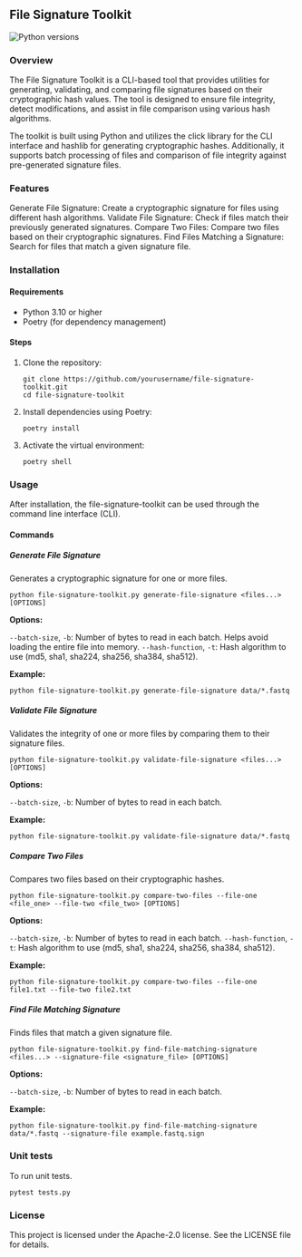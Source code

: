 ## File Signature Toolkit
![Python versions](https://img.shields.io/badge/Python-3.10%20%7C%203.11%20%7C%203.12-blue)

### Overview
The File Signature Toolkit is a CLI-based tool that provides utilities for generating, validating, and comparing file signatures based on their cryptographic hash values. The tool is designed to ensure file integrity, detect modifications, and assist in file comparison using various hash algorithms.

The toolkit is built using Python and utilizes the click library for the CLI interface and hashlib for generating cryptographic hashes. Additionally, it supports batch processing of files and comparison of file integrity against pre-generated signature files.

### Features
Generate File Signature: Create a cryptographic signature for files using different hash algorithms.
Validate File Signature: Check if files match their previously generated signatures.
Compare Two Files: Compare two files based on their cryptographic signatures.
Find Files Matching a Signature: Search for files that match a given signature file.

### Installation

#### Requirements
- Python 3.10 or higher
- Poetry (for dependency management)

#### Steps
1. Clone the repository:

    ```
    git clone https://github.com/yourusername/file-signature-toolkit.git
    cd file-signature-toolkit
    ```

2. Install dependencies using Poetry:

    ```
    poetry install
    ```
   
3. Activate the virtual environment:

    ```
    poetry shell
    ```

### Usage
After installation, the file-signature-toolkit can be used through the command line interface (CLI).

#### Commands
##### Generate File Signature

Generates a cryptographic signature for one or more files.

```
python file-signature-toolkit.py generate-file-signature <files...> [OPTIONS]
```
   
**Options:**

`--batch-size`, `-b`: Number of bytes to read in each batch. Helps avoid loading the entire file into memory.
`--hash-function`, `-t`: Hash algorithm to use (md5, sha1, sha224, sha256, sha384, sha512).

**Example:**
 

```
python file-signature-toolkit.py generate-file-signature data/*.fastq 
```

##### Validate File Signature

Validates the integrity of one or more files by comparing them to their signature files.

```
python file-signature-toolkit.py validate-file-signature <files...> [OPTIONS]
```

**Options:**

`--batch-size`, `-b`: Number of bytes to read in each batch.

**Example:**

```
python file-signature-toolkit.py validate-file-signature data/*.fastq
```

##### Compare Two Files

Compares two files based on their cryptographic hashes.

```
python file-signature-toolkit.py compare-two-files --file-one <file_one> --file-two <file_two> [OPTIONS]
```

**Options:**

`--batch-size`, `-b`: Number of bytes to read in each batch.
`--hash-function`, `-t`: Hash algorithm to use (md5, sha1, sha224, sha256, sha384, sha512).

**Example:**

```
python file-signature-toolkit.py compare-two-files --file-one file1.txt --file-two file2.txt
```

##### Find File Matching Signature

Finds files that match a given signature file.

```
python file-signature-toolkit.py find-file-matching-signature <files...> --signature-file <signature_file> [OPTIONS]
```

**Options:**

`--batch-size`, `-b`: Number of bytes to read in each batch.

**Example:**

```
python file-signature-toolkit.py find-file-matching-signature data/*.fastq --signature-file example.fastq.sign
```

### Unit tests
To run unit tests.

```
pytest tests.py 
```

### License
This project is licensed under the Apache-2.0 license. See the LICENSE file for details.
